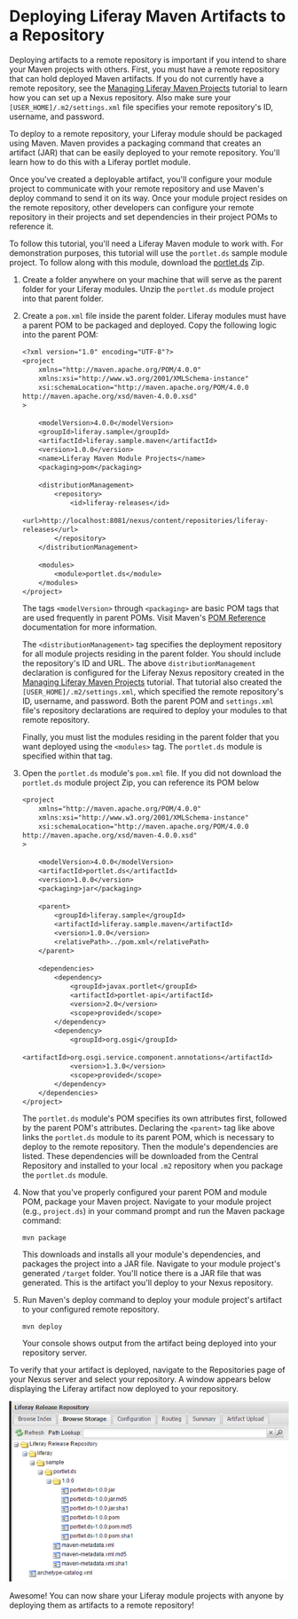 # Deploying Liferay Maven Artifacts to a Repository [](id=deploying-liferay-maven-artifacts-to-a-repository)

Deploying artifacts to a remote repository is important if you intend to share
your Maven projects with others. First, you must have a remote repository that
can hold deployed Maven artifacts. If you do not currently have a remote
repository, see the
[Managing Liferay Maven Projects](/develop/tutorials/-/knowledge_base/7-0/managing-liferay-maven-projects)
tutorial to learn how you can set up a Nexus repository. Also make sure your
`[USER_HOME]/.m2/settings.xml` file specifies your remote repository's ID,
username, and password.

To deploy to a remote repository, your Liferay module should be packaged using
Maven. Maven provides a packaging command that creates an artifact (JAR) that
can be easily deployed to your remote repository. You'll learn how to do this
with a Liferay portlet module.

Once you've created a deployable artifact, you'll configure your module project
to communicate with your remote repository and use Maven's deploy command to
send it on its way. Once your module project resides on the remote repository,
other developers can configure your remote repository in their projects and set
dependencies in their project POMs to reference it.

To follow this tutorial, you'll need a Liferay Maven module to work with. For
demonstration purposes, this tutorial will use the `portlet.ds` sample module
project. To follow along with this module, download the
[portlet.ds]()
Zip. 

<!-- Replace portlet link above with one from LDN's document library. -Cody -->

1.  Create a folder anywhere on your machine that will serve as the parent
    folder for your Liferay modules. Unzip the `portlet.ds` module project into
    that parent folder.

2.  Create a `pom.xml` file inside the parent folder. Liferay modules must have 
    a parent POM to be packaged and deployed. Copy the following logic into the
    parent POM:

        <?xml version="1.0" encoding="UTF-8"?>
        <project
            xmlns="http://maven.apache.org/POM/4.0.0"
            xmlns:xsi="http://www.w3.org/2001/XMLSchema-instance"
            xsi:schemaLocation="http://maven.apache.org/POM/4.0.0 http://maven.apache.org/xsd/maven-4.0.0.xsd"
        >

            <modelVersion>4.0.0</modelVersion>
            <groupId>liferay.sample</groupId>
            <artifactId>liferay.sample.maven</artifactId>
            <version>1.0.0</version>
            <name>Liferay Maven Module Projects</name>
            <packaging>pom</packaging>

            <distributionManagement>
                <repository>
                    <id>liferay-releases</id>
                    <url>http://localhost:8081/nexus/content/repositories/liferay-releases</url>
                </repository>
            </distributionManagement>

            <modules>
                <module>portlet.ds</module>
            </modules>
        </project>

    The tags `<modelVersion>` through `<packaging>` are basic POM tags that are
    used frequently in parent POMs. Visit Maven's
    [POM Reference](https://maven.apache.org/pom.html) documentation for more
    information.

    The `<distributionManagement>` tag specifies the deployment repository for
    all module projects residing in the parent folder. You should include the
    repository's ID and URL. The above `distributionManagement` declaration is
    configured for the Liferay Nexus repository created in the
    [Managing Liferay Maven Projects](/develop/tutorials/-/knowledge_base/7-0/managing-liferay-maven-projects)
    tutorial. That tutorial also created the `[USER_HOME]/.m2/settings.xml`,
    which specified the remote repository's ID, username, and password. Both the
    parent POM and `settings.xml` file's repository declarations are required to
    deploy your modules to that remote repository.

    Finally, you must list the modules residing in the parent folder that you
    want deployed using the `<modules>` tag. The `portlet.ds` module is
    specified within that tag.

3.  Open the `portlet.ds` module's `pom.xml` file. If you did not download the
    `portlet.ds` module project Zip, you can reference its POM below

        <project
            xmlns="http://maven.apache.org/POM/4.0.0"
            xmlns:xsi="http://www.w3.org/2001/XMLSchema-instance"
            xsi:schemaLocation="http://maven.apache.org/POM/4.0.0 http://maven.apache.org/xsd/maven-4.0.0.xsd"
        >

            <modelVersion>4.0.0</modelVersion>
            <artifactId>portlet.ds</artifactId>
            <version>1.0.0</version>
            <packaging>jar</packaging>

            <parent>
                <groupId>liferay.sample</groupId>
                <artifactId>liferay.sample.maven</artifactId>
                <version>1.0.0</version>
                <relativePath>../pom.xml</relativePath>
            </parent>

            <dependencies>
                <dependency>
                    <groupId>javax.portlet</groupId>
                    <artifactId>portlet-api</artifactId>
                    <version>2.0</version>
                    <scope>provided</scope>
                </dependency>
                <dependency>
                    <groupId>org.osgi</groupId>
                    <artifactId>org.osgi.service.component.annotations</artifactId>
                    <version>1.3.0</version>
                    <scope>provided</scope>
                </dependency>
            </dependencies>
        </project>

    The `portlet.ds` module's POM specifies its own attributes first, followed
    by the parent POM's attributes. Declaring the `<parent>` tag like above
    links the `portlet.ds` module to its parent POM, which is necessary to
    deploy to the remote repository. Then the module's dependencies are listed.
    These dependencies will be downloaded from the Central Repository and
    installed to your local `.m2` repository when you package the `portlet.ds`
    module.

4.  Now that you've properly configured your parent POM and module POM, package
    your Maven project. Navigate to your module project (e.g., `project.ds`) in
    your command prompt and run the Maven package command:

        mvn package

    This downloads and installs all your module's dependencies, and packages the
    project into a JAR file. Navigate to your module project's generated
    `/target` folder. You'll notice there is a JAR file that was generated. This
    is the artifact you'll deploy to your Nexus repository.

5.  Run Maven's deploy command to deploy your module project's artifact to your
    configured remote repository.

        mvn deploy

    Your console shows output from the artifact being deployed into your
    repository server.

To verify that your artifact is deployed, navigate to the Repositories page of
your Nexus server and select your repository. A window appears below displaying
the Liferay artifact now deployed to your repository.

![Figure 1: Your repository server now provides access to your Liferay Maven artifacts.](../../../images/maven-verify-deployment.png)

Awesome! You can now share your Liferay module projects with anyone by deploying
them as artifacts to a remote repository!
